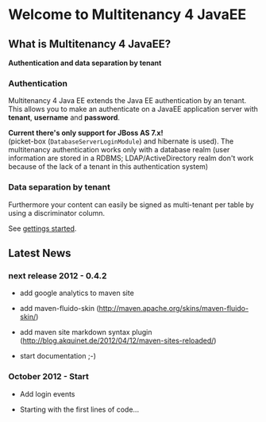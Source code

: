 Welcome to Multitenancy 4 JavaEE
================================

What is Multitenancy 4 JavaEE?
------------------------------

**Authentication and data separation by tenant**

### Authentication

Multitenancy 4 Java EE extends the Java EE authentication by an tenant.
This allows you to make an authenticate on a JavaEE application
server with **tenant**, **username** and **password**.

**Current there's only support for JBoss AS 7.x!**   
(picket-box (`DatabaseServerLoginModule`) and hibernate is used).
The multitenancy authentication works only with a database realm (user information 
are stored in a RDBMS; LDAP/ActiveDirectory realm don't work because of the lack 
of a tenant in this authentication system) 

### Data separation by tenant

Furthermore your content can easily be signed as multi-tenant per table 
by using a discriminator column.

See [gettings started](getting-started.html). 


Latest News
-----------

###  next release 2012 - 0.4.2

* add google analytics to maven site

* add maven-fluido-skin (http://maven.apache.org/skins/maven-fluido-skin/)

* add maven site markdown syntax plugin (http://blog.akquinet.de/2012/04/12/maven-sites-reloaded/)

* start documentation ;-)


### October 2012 - Start

* Add login events 

* Starting with the first lines of code...